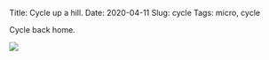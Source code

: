 Title: Cycle up a hill.
Date: 2020-04-11
Slug: cycle
Tags: micro, cycle

Cycle back home.

<img src="/media/images/2020-04-11 cycle.jpg" class="align-center" loading="lazy" />
